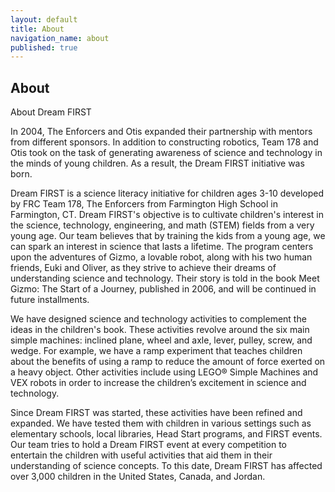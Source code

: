 ```yaml
---
layout: default
title: About
navigation_name: about
published: true
---
```


## About
About Dream FIRST

In 2004, The Enforcers and Otis expanded their partnership with mentors from different sponsors. In addition to constructing robotics, Team 178 and Otis took on the task of generating awareness of science and technology in the minds of young children. As a result, the Dream FIRST initiative was born.

Dream FIRST is a science literacy initiative for children ages 3-10 developed by FRC Team 178, The Enforcers from Farmington High School in Farmington, CT. Dream FIRST's objective is to cultivate children's interest in the science, technology, engineering, and math (STEM) fields from a very young age. Our team believes that by training the kids from a young age, we can spark an interest in science that lasts a lifetime. The program centers upon the adventures of Gizmo, a lovable robot, along with his two human friends, Euki and Oliver, as they strive to achieve their dreams of understanding science and technology. Their story is told in the book Meet Gizmo: The Start of a Journey, published in 2006, and will be continued in future installments.

We have designed science and technology activities to complement the ideas in the children's book. These activities revolve around the six main simple machines: inclined plane, wheel and axle, lever, pulley, screw, and wedge. For example, we have a ramp experiment that teaches children about the benefits of using a ramp to reduce the amount of force exerted on a heavy object. Other activities include using LEGO® Simple Machines and VEX robots in order to increase the children’s excitement in science and technology.

Since Dream FIRST was started, these activities have been refined and expanded. We have tested them with children in various settings such as elementary schools, local libraries, Head Start programs, and FIRST events. Our team tries to hold a Dream FIRST event at every competition to entertain the children with useful activities that aid them in their understanding of science concepts. To this date, Dream FIRST has affected over 3,000 children in the United States, Canada, and Jordan. 
